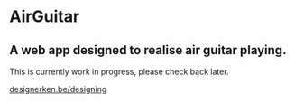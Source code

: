 # AirGuitar
## A web app designed to realise air guitar playing.

This is currently work in progress, please check back later.

[designerken.be/designing](http://designerken.be/designing/)
